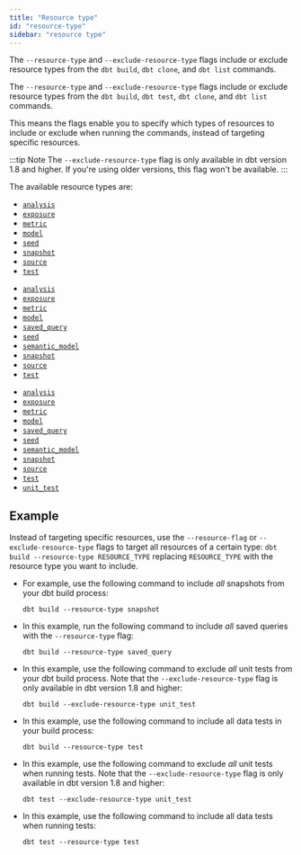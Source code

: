 ```yaml
---
title: "Resource type"
id: "resource-type"
sidebar: "resource type"
---
```


<VersionBlock lastVersion="1.8">

The `--resource-type` and `--exclude-resource-type` flags include or exclude resource types from the `dbt build`, `dbt clone`, and `dbt list` commands.

</VersionBlock>

<VersionBlock firstVersion="1.9">

The `--resource-type` and `--exclude-resource-type` flags include or exclude resource types from the `dbt build`, `dbt test`, `dbt clone`, and `dbt list` commands.

</VersionBlock>

This means the flags enable you to specify which types of resources to include or exclude when running the commands, instead of targeting specific resources.

:::tip Note
The `--exclude-resource-type` flag is only available in dbt version 1.8 and higher. If you're using older versions, this flag won't be available.
:::

The available resource types are:

<VersionBlock lastVersion="1.6">

- [`analysis`](/docs/build/analyses)
- [`exposure`](/docs/build/exposures)
- [`metric`](/docs/build/metrics-overview)
- [`model`](/docs/build/models)
- [`seed`](/docs/build/seeds)
- [`snapshot`](/docs/build/snapshots)
- [`source`](/docs/build/sources)
- [`test`](/docs/build/data-tests)

</VersionBlock>

<VersionBlock lastVersion="1.7" firstVersion="1.7">

- [`analysis`](/docs/build/analyses)
- [`exposure`](/docs/build/exposures)
- [`metric`](/docs/build/build-metrics-intro)
- [`model`](/docs/build/models)
- [`saved_query`](/docs/build/saved-queries)
- [`seed`](/docs/build/seeds)
- [`semantic_model`](/docs/build/semantic-models)
- [`snapshot`](/docs/build/snapshots)
- [`source`](/docs/build/sources)
- [`test`](/docs/build/data-tests)

</VersionBlock>

<VersionBlock firstVersion="1.8" lastVersion="1.8">

- [`analysis`](/docs/build/analyses)
- [`exposure`](/docs/build/exposures)
- [`metric`](/docs/build/build-metrics-intro)
- [`model`](/docs/build/models)
- [`saved_query`](/docs/build/saved-queries)
- [`seed`](/docs/build/seeds)
- [`semantic_model`](/docs/build/semantic-models)
- [`snapshot`](/docs/build/snapshots)
- [`source`](/docs/build/sources)
- [`test`](/docs/build/data-tests)
- [`unit_test`](/docs/build/unit-tests)

</VersionBlock>

## Example

Instead of targeting specific resources, use the `--resource-flag` or `--exclude-resource-type` flags to target all resources of a certain type: `dbt build --resource-type RESOURCE_TYPE` replacing `RESOURCE_TYPE` with the resource type you want to include.

- For example, use the following command to include _all_ snapshots from your dbt build process:

    <File name='Usage'>

    ```text
    dbt build --resource-type snapshot
    ```

    </File>

<VersionBlock firstVersion="1.7">

- In this example, run the following command to include _all_ saved queries with the `--resource-type` flag:

    <File name='Usage'>

    ```text
    dbt build --resource-type saved_query
    ```

    </File>

</VersionBlock>

<VersionBlock firstVersion="1.8">

-  In this example, use the following command to exclude _all_ unit tests from your dbt build process. Note that the `--exclude-resource-type` flag is only available in dbt version 1.8 and higher:

    <File name='Usage'>

    ```text
    dbt build --exclude-resource-type unit_test
    ```

    </File>

- In this example, use the following command to include all data tests in your build process:

    <File name='Usage'>

    ```text
    dbt build --resource-type test
    ```

    </File>

</VersionBlock>

<VersionBlock firstVersion="1.9">

-  In this example, use the following command to exclude _all_ unit tests when running tests. Note that the `--exclude-resource-type` flag is only available in dbt version 1.8 and higher:

    <File name='Usage'>

    ```text
    dbt test --exclude-resource-type unit_test
    ```

    </File>

- In this example, use the following command to include all data tests when running tests:

    <File name='Usage'>

    ```text
    dbt test --resource-type test
    ```

    </File>

</VersionBlock>
